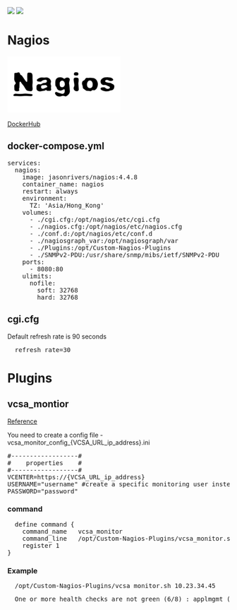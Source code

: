<img src="https://img.shields.io/badge/language-DockerCompose-blue.svg"/> <img src="https://img.shields.io/github/last-commit/vmzcloud/DockerCompose_Nagios.svg"/>

# Nagios

![alt text](nagios_image.png "Nagios")

[DockerHub](https://hub.docker.com/r/jasonrivers/nagios)

## docker-compose.yml

<pre>
services:
  nagios:
    image: jasonrivers/nagios:4.4.8
    container_name: nagios
    restart: always
    environment:
      TZ: 'Asia/Hong_Kong'
    volumes:
      - ./cgi.cfg:/opt/nagios/etc/cgi.cfg
      - ./nagios.cfg:/opt/nagios/etc/nagios.cfg
      - ./conf.d:/opt/nagios/etc/conf.d
      - ./nagiosgraph_var:/opt/nagiosgraph/var
      - ./Plugins:/opt/Custom-Nagios-Plugins
      - ./SNMPv2-PDU:/usr/share/snmp/mibs/ietf/SNMPv2-PDU
    ports:
      - 8080:80
    ulimits:
      nofile:
        soft: 32768
        hard: 32768
</pre>

## cgi.cfg
Default refresh rate is 90 seconds
<pre>
  refresh_rate=30
</pre>

# Plugins

## vcsa_montior

[Reference](https://exchange.nagios.org/directory/Plugins/Operating-Systems/%2A-Virtual-Environments/VMWare/vcsa_monitor-2Esh/details?__hstc=53274167.81f04695664b9dc054b5f524eb53b5a4.1510963200069.1510963200070.1510963200071.1&__hssc=53274167.1.1510963200072&__hsfp=528229161)

You need to create a config file - vcsa_monitor_config_{VCSA_URL_ip_address}.ini
<pre>
#------------------#
#    properties    #
#------------------#
VCENTER=https://{VCSA_URL_ip_address}
USERNAME="username" #create a specific monitoring user instead
PASSWORD="password"
</pre>

### command
<pre>
  define command {
    command_name   vcsa_monitor
    command_line   /opt/Custom-Nagios-Plugins/vcsa_monitor.sh $HOSTADDRESS$
    register 1
}
</pre>

### Example
<pre>
  /opt/Custom-Nagios-Plugins/vcsa_monitor.sh 10.23.34.45
</pre>
<pre>
  One or more health checks are not green (6/8) : applmgmt (green),database-storage (green),load (green),mem (orange),software-packages (green),storage (green),swap (green),system (orange), Please visit https://10.23.34.45:5480/
</pre>

